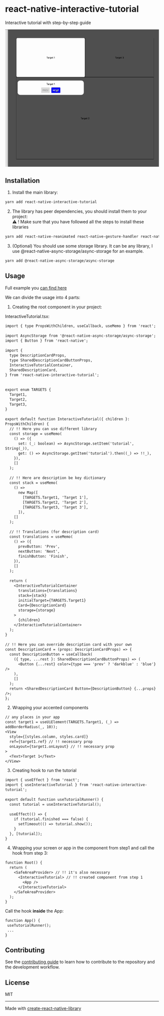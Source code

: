 # react-native-interactive-tutorial

Interactive tutorial with step-by-step guide

<img src="./media/gif2.gif" width="700" />

## Installation

1. Install the main library:
```sh
yarn add react-native-interactive-tutorial
```

2. The library has peer dependencies, you should install them to your project: <br />
⚠️ ! Make sure that you have followed all the steps to install these libraries
```sh
yarn add react-native-reanimated react-native-gesture-handler react-native-safe-area-context react-native-svg
```

3. (Optional) You should use some storage library.
It can be any library, I use @react-native-async-storage/async-storage for an example.
```sh
yarn add @react-native-async-storage/async-storage
```

## Usage
Full example you [can find here](./example)

We can divide the usage into 4 parts:
1. Creating the root component in your project:

InteractiveTutorial.tsx:
```tsx
import { type PropsWithChildren, useCallback, useMemo } from 'react';

import AsyncStorage from '@react-native-async-storage/async-storage';
import { Button } from 'react-native';

import {
  type DescriptionCardProps,
  type SharedDescriptionCardButtonProps,
  InteractiveTutorialContainer,
  SharedDescriptionCard,
} from 'react-native-interactive-tutorial';


export enum TARGETS {
  Target1,
  Target2,
  Target3,
}

export default function InteractiveTutorial({ children }: PropsWithChildren) {
  // !! Here you can use different library
  const storage = useMemo(
    () => ({
      set: (_: boolean) => AsyncStorage.setItem('tutorial', String(_)),
      get: () => AsyncStorage.getItem('tutorial').then((_) => !!_),
    }),
    []
  );

  // !! Here are description be key dictionary
  const stack = useMemo(
    () =>
      new Map([
        [TARGETS.Target1, 'Target 1'],
        [TARGETS.Target2, 'Target 2'],
        [TARGETS.Target3, 'Target 3'],
      ]),
    []
  );

  // !! Translations (for description card)
  const translations = useMemo(
    () => ({
      prevButton: 'Prev',
      nextButton: 'Next',
      finishButton: 'Finish',
    }),
    []
  );

  return (
    <InteractiveTutorialContainer
      translations={translations}
      stack={stack}
      initialTarget={TARGETS.Target1}
      Card={DescriptionCard}
      storage={storage}
    >
      {children}
    </InteractiveTutorialContainer>
  );
}

// !! Here you can override description card with your own
const DescriptionCard = (props: DescriptionCardProps) => {
  const DescriptionButton = useCallback(
    ({ type, ...rest }: SharedDescriptionCardButtonProps) => (
      <Button {...rest} color={type === 'prev' ? 'darkblue' : 'blue'} />
    ),
    []
  );
  return <SharedDescriptionCard Button={DescriptionButton} {...props} />;
};

```

2. Wrapping your accented components
```tsx
// any places in your app
const target1 = useUiElement(TARGETS.Target1, (_) => addBorderRadius(_, 10));
<View
  style={[styles.column, styles.card]}
  ref={target1.ref} // !! necessary prop
  onLayout={target1.onLayout} // !! necessary prop
>
  <Text>Target 1</Text>
</View>
```

3. Creating hook to run the tutorial
```tsx
import { useEffect } from 'react';
import { useInteractiveTutorial } from 'react-native-interactive-tutorial';

export default function useTutorialRunner() {
  const tutorial = useInteractiveTutorial();

  useEffect(() => {
    if (tutorial.finished === false) {
      setTimeout(() => tutorial.show());
    }
  }, [tutorial]);
}
```

4. Wrapping your screen or app in the component from step1 and call the hook from step 3:
```tsx
function Root() {
  return (
    <SafeAreaProvider> // !! it's also necessary
      <InteractiveTutorial> // !! created component from step 1
        <App />
      </InteractiveTutorial>
    </SafeAreaProvider>
  );
}
```
Call the hook **inside** the App:
```tsx
function App() {
 useTutorialRunner();
 ...
}
```


## Contributing

See the [contributing guide](CONTRIBUTING.md) to learn how to contribute to the repository and the development workflow.

## License

MIT

---

Made with [create-react-native-library](https://github.com/callstack/react-native-builder-bob)
